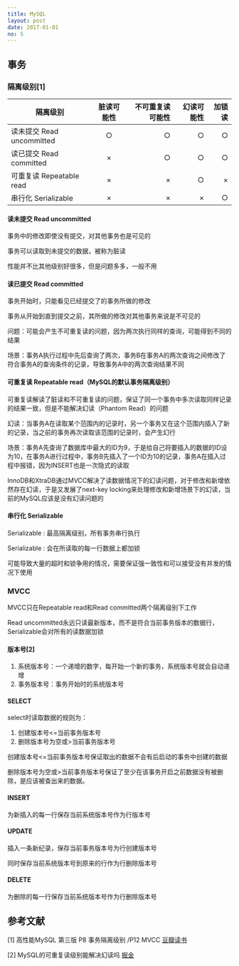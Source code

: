 ```yaml
---
title: MySQL
layout: post
date: 2017-01-01
no: 5
---
```


## 事务

### 隔离级别[1]

|隔离级别|脏读可能性|不可重复读可能性|幻读可能性|加锁读
|------|:----:|-----:|----:|----:|
|读未提交 Read uncommitted|○|○|○|○|
|读已提交 Read committed    |×|○|○|○|
|可重复读 Repeatable read  |×|×|○|×|
|串行化 Serializable       |×|×|×|○|

#### 读未提交 Read uncommitted

事务中的修改即使没有提交，对其他事务也是可见的

事务可以读取到未提交的数据，被称为脏读

性能并不比其他级别好很多，但是问题多多，一般不用

#### 读已提交 Read committed

事务开始时，只能看见已经提交了的事务所做的修改

事务从开始到直到提交之前，其所做的修改对其他事务来说是不可见的

问题：可能会产生不可重复读的问题，因为两次执行同样的查询，可能得到不同的结果

场景：事务A执行过程中先后查询了两次，事务B在事务A的两次查询之间修改了符合事务A的查询条件的记录，导致事务A中的两次查询结果不同

#### 可重复读 Repeatable read（MySQL的默认事务隔离级别）

可重复读解读了脏读和不可重复读的问题，保证了同一个事务中多次读取同样记录的结果一致，但是不能解决幻读（Phantom Read）的问题

幻读：当事务A在读取某个范围内的记录时，另一个事务又在这个范围内插入了新的记录，当之前的事务再次读取该范围的记录时，会产生幻行

场景：事务A先查询了数据库中最大的ID为9，于是给自己将要插入的数据的ID设为10，在事务A进行过程中，事务B先插入了一个ID为10的记录，事务A在插入过程中报错，因为INSERT也是一次隐式的读取

InnoDB和XtraDB通过MVCC解决了读数据情况下的幻读问题，对于修改和新增依然存在幻读，于是又发展了next-key locking来处理修改和新增场景下的幻读，当前的MySQL应该是没有幻读问题的

#### 串行化 Serializable

Serializable 
:  最高隔离级别，所有事务串行执行

Serializable
:  会在所读取的每一行数据上都加锁

可能导致大量的超时和锁争用的情况，需要保证强一致性和可以接受没有并发的情况下使用

### MVCC

MVCC只在Repeatable read和Read committed两个隔离级别下工作

Read uncommitted永远只读最新版本，而不是符合当前事务版本的数据行，Serializable会对所有的读数据加锁

#### 版本号[2]

1. 系统版本号：一个递增的数字，每开始一个新的事务，系统版本号就会自动递增
2. 事务版本号：事务开始时的系统版本号

#### SELECT

select时读取数据的规则为：

1. 创建版本号<=当前事务版本号
2. 删除版本号为空或>当前事务版本号

创建版本号<=当前事务版本号保证取出的数据不会有后启动的事务中创建的数据

删除版本号为空或>当前事务版本号保证了至少在该事务开启之前数据没有被删除，是应该被查出来的数据。

#### INSERT

为新插入的每一行保存当前系统版本号作为行版本号

#### UPDATE

插入一条新纪录，保存当前事务版本号为行创建版本号

同时保存当前系统版本号到原来的行作为行删除版本号

#### DELETE

为删除的每一行保存当前系统版本号作为行删除版本号

## 参考文献

[1] 高性能MySQL 第三版 P8 事务隔离级别 /P12 MVCC [豆瓣读书](https://book.douban.com/subject/23008813/)

[2] MySQL的可重复读级别能解决幻读吗 [掘金](https://juejin.im/post/5c9040e95188252d92095a9e)
